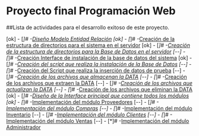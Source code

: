 # Proyecto final Programación Web
##Lista de actividades para el desarrollo exitoso de este proyecto.

[ok] - [*]# -[Diseño Modelo Entidad Relación]()
[ok] - [*]# -[Creación de la estructura de directorios para el sistema en el servidor]()
[ok] - [*]# -[Creación de la estructura de directorios para la Base de Datos en el servidor]()
[--] - [*]# -[Creación Interface de instalación de la base de datos del sistema]()
[ok] - [*]# -[Creación del script que realiza la instalación de la Base de Datos]()
[--] - [*]# -[Creación del Script que realiza la inserción de datos de prueba]()
[--] - [*]# -[Creación de los archivos que almacenan la DATA]()
[--] - [*]# -[Creación de los archivos que extraen la DATA]()
[--] - [*]# -[Creación de los archivos que actualizan la DATA]()
[--] - [*]# -[Creación de los archivos que eliminan la DATA]()
[ok] - [*]# -[Diseño de la Interface principal que contiene todos los módulos]()
[ok] - [*]# -[Implementación del módulo Proveedores]()
[--] - [*]# -[Implementación del módulo Compras]()
[--] - [*]# -[Implementación del módulo Inventario]()
[--] - [*]# -[Implementación del módulo Clientes]()
[--] - [*]# -[Implementación del módulo Ventas]()
[--] - [*]# -[Implementación del módulo Administrador]()

